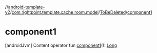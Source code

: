 //[android-template-v2](../../index.md)/[com.rightpoint.template.cache.room.model](../index.md)/[ToBeDeleted](index.md)/[component1](component1.md)



# component1
[androidJvm]
Content
operator fun [component1](component1.md)(): [Long](https://kotlinlang.org/api/latest/jvm/stdlib/kotlin/-long/index.html)
